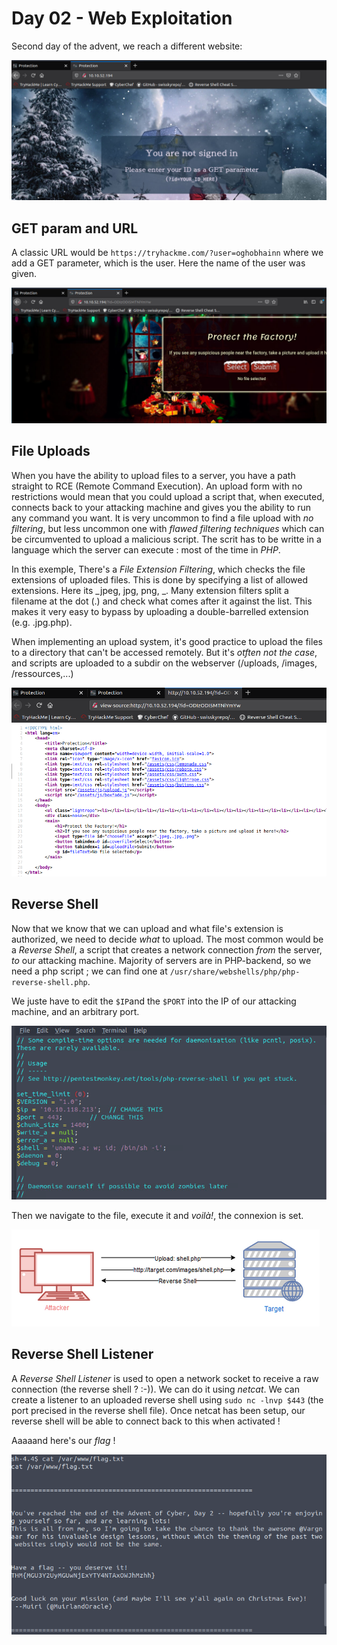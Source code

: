 # Day 02 - Web Exploitation

Second day of the advent, we reach a different website:

![website](https://github.com/oghobhainn/TryHackMe/blob/main/images/adventofcyber/day02/website.png)

## GET param and URL

A classic URL would be `https://tryhackme.com/?user=oghobhainn` where we add a GET parameter, which is the user. Here the name of the user was given.

![website-get](https://github.com/oghobhainn/TryHackMe/blob/main/images/adventofcyber/day02/website-get.png)

## File Uploads

When you have the ability to upload files to a server, you have a path straight to RCE (Remote Command Execution). An upload form with no restrictions would mean that you could upload a script that, when executed, connects back to your attacking machine and gives you the ability to run any command you want. 
It is very uncommon to find a file upload with _no filtering_, but less uncommon one with _flawed filtering techniques_ which can be circumvented to upload a malicious script.
The scrit has to be writte in a language which the server can execute : most of the time in _PHP_.

In this exemple, There's a _File Extension Filtering_, which checks the file extensions of uploaded files. This is done by specifying a list of allowed extensions. Here its _jpeg, jpg, png, _.
Many extension filters split a filename at the dot (.) and check what comes after it against the list. This makes it very easy to bypass by uploading a double-barrelled extension (e.g. .jpg.php).

When implementing an upload system, it's good practice to upload the files to a directory that can't be accessed remotely. But it's _otften not the case_, and scripts are uploaded to a subdir on the webserver (/uploads, /images, /ressources,...)

![website-sourcecode](https://github.com/oghobhainn/TryHackMe/blob/main/images/adventofcyber/day02/website-sourcecode.png)

## Reverse Shell

Now that we know that we can upload and what file's extension is authorized, we need to decide _what_ to upload.
The most common would be a _Reverse Shell_, a script that creates a network connection _from_ the server, _to_ our attacking machine.
Majority of servers are in PHP-backend, so we need a php script ; we can find one at `/usr/share/webshells/php/php-reverse-shell.php`.

We juste have to edit the `$IP`and the `$PORT` into the IP of our attacking machine, and an arbitrary port.

![reverse-shell](https://github.com/oghobhainn/TryHackMe/blob/main/images/adventofcyber/day02/reverse-shell.png)

Then we navigate to the file, execute it and _voilà!_, the connexion is set.

![reverse-shell-schema](https://github.com/oghobhainn/TryHackMe/blob/main/images/adventofcyber/day02/reverse-shell-schema.png)

## Reverse Shell Listener

A _Reverse Shell Listener_ is used to open a network socket to receive a raw connection (the reverse shell ? :-)). We can do it using _netcat_.
We can create a listener to an uploaded reverse shell using `sudo nc -lnvp $443` (the port precised in the reverse shell file). 
Once netcat has been setup, our reverse shell will be able to connect back to this when activated !

Aaaaand here's our _flag_ !

![flag-time](https://github.com/oghobhainn/TryHackMe/blob/main/images/adventofcyber/day02/flag-time.png)

